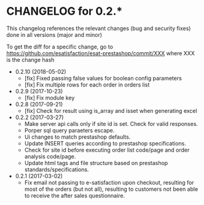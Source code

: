 CHANGELOG for 0.2.*
===================

This changelog references the relevant changes (bug and security fixes) done
in all versions (major and minor)

To get the diff for a specific change, go to https://github.com/esatisfaction/esat-prestashop/commit/XXX where
XXX is the change hash

* 0.2.10 (2018-05-02)
  * [fix] Fixed passing false values for boolean config parameters
  * [fix] Fix multiple rows for each order in orders list
* 0.2.9 (2017-10-23)
  * [fix] Fix module key
* 0.2.8 (2017-09-21)
  * [fix] Check for result using is_array and isset when generating excel
* 0.2.2 (2017-03-27)
  * Make server api calls only if site id is set. Check for valid responses.
  * Porper sql query paraeters escape.
  * Ui changes to match prestashop defaults.
  * Update INSERT queries according to prestashop specifications.
  * Check for site id before executing order list code/page and order analysis code/page.
  * Update html tags and file structure based on prestashop standards/specifications.
* 0.2.1 (2017-03-02)
  * Fix email not passing to e-satisfaction upon checkout, resulting for most of the orders (but not all), resulting to customers not been able to receive the after sales questionnaire.
